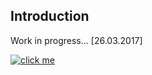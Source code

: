 ## Introduction

Work in progress... [26.03.2017] </br>

[![click me](https://cloud.githubusercontent.com/assets/19840443/24334740/417b2594-1270-11e7-97fb-641b6b6a1358.png)](https://www.youtube.com/watch?v=Zy9hhgu7GQs&feature=youtu.be)
